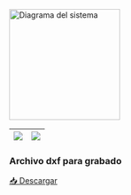 

<img src="https://anapaumen168.github.io/miportafolio_mecatronica/Proyecto_de_Ingenier%C3%ADa/imagenes/disenostitch.png" alt="Diagrama del sistema" width="200" class="center">

| ![](https://anapaumen168.github.io/miportafolio_mecatronica/Proyecto_de_Ingenier%C3%ADa/imagenes/calcado%20de%20stitch.png) | ![](https://anapaumen168.github.io/miportafolio_mecatronica/Proyecto_de_Ingenier%C3%ADa/imagenes/preview%20de%20dxf.png) |
|---------------------------|--------------------------|

### Archivo dxf para grabado

<p><a href="https://anapaumen168.github.io/miportafolio_mecatronica/Proyecto_de_Ingenier%C3%ADa/imagenes/preview%20de%20dxf.png" target="_blank">📥 Descargar </a></p>